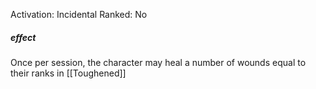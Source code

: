Activation: Incidental
Ranked: No
##### effect
Once per session, the character may heal a
number of wounds equal to their ranks in
[[Toughened]]